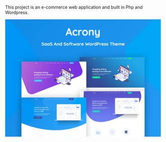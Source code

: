 This project is an e-commerce web application and built in Php and Wordpress.

![image](https://github.com/khaildmasude808/e-commerce-wordpress/blob/main/screenshot.jpg)
